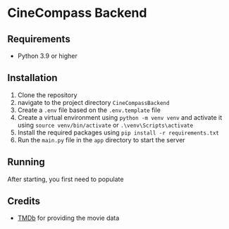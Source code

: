 # CineCompass Backend

## Requirements
- Python 3.9 or higher

## Installation
1. Clone the repository
2. navigate to the project directory `CineCompassBackend`
3. Create a `.env` file based on the `.env.template` file
4. Create a virtual environment using `python -m venv venv` and activate it using `source venv/bin/activate` or `.\venv\Scripts\activate`
5. Install the required packages using `pip install -r requirements.txt`
6. Run the `main.py` file in the `app` directory to start the server

## Running
After starting, you first need to populate

## Credits
- [TMDb](https://www.themoviedb.org/) for providing the movie data